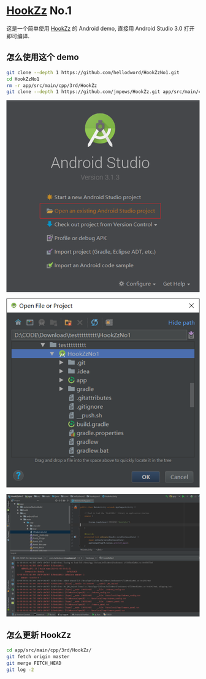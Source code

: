 # [**HookZz**](https://github.com/jmpews/HookZz) No.1 

这是一个简单使用 [HookZz](https://github.com/jmpews/HookZz) 的 Android demo, 直接用 Android Studio 3.0 打开即可编译. 

## 怎么使用这个 demo

```sh
git clone --depth 1 https://github.com/hellodword/HookZzNo1.git 
cd HookZzNo1
rm -r app/src/main/cpp/3rd/HookZz
git clone --depth 1 https://github.com/jmpews/HookZz.git app/src/main/cpp/3rd/HookZz
```

![00.png](00.png)

![01.png](01.png)

![02.png](02.png)

## 怎么更新 HookZz 

```sh
cd app/src/main/cpp/3rd/HookZz/
git fetch origin master
git merge FETCH_HEAD
git log -2
```  

